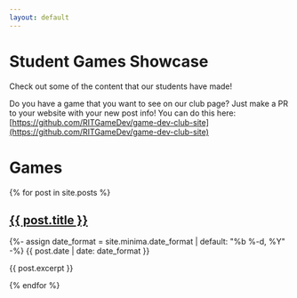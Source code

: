 ```yaml
---
layout: default
---
```


# Student Games Showcase

Check out some of the content that our students have made! 

Do you have a game that you want to see on our club page? Just make a PR to your website with your new post info! You can do this here: [https://github.com/RITGameDev/game-dev-club-site](https://github.com/RITGameDev/game-dev-club-site)

<div id="posts">
  <h1>Games</h1>

  {% for post in site.posts %}
    <a href="{{ site.url }}{{ post.url }}"><h2>{{ post.title }}</h2></a>
    <p class="post-meta">
      <time class="dt-published" datetime="{{ post.date | date_to_xmlschema }}" itemprop="datePublished">
        {%- assign date_format = site.minima.date_format | default: "%b %-d, %Y" -%}
        {{ post.date | date: date_format }}
      </time></p>
    <p> {{ post.excerpt }} </p>
  {% endfor %}

</div> <!-- End Posts -->
